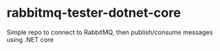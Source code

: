 # rabbitmq-tester-dotnet-core
Simple repo to connect to RabbitMQ, then publish/consume messages using .NET core

